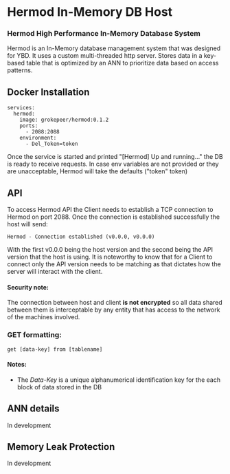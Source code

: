 # Hermod In-Memory DB Host

### Hermod High Performance In-Memory Database System
Hermod is an In-Memory database management system that was designed for YBD. It uses a custom multi-threaded http server. Stores data in a key-based table that is optimized by an ANN to prioritize data based on access patterns.

## Docker Installation
```
services:
  hermod:
    image: grokepeer/hermod:0.1.2
    ports:
      - 2088:2088
    environment:
      - Del_Token=token
```

Once the service is started and printed "[Hermod] Up and running..." the DB is ready to receive requests.
In case env variables are not provided or they are unacceptable, Hermod will take the defaults ("token" token)

## API
To access Hermod API the Client needs to establish a TCP connection to Hermod on port 2088. Once the connection is established successfully the host will send:  
```
Hermod - Connection established (v0.0.0, v0.0.0)
```

With the first v0.0.0 being the host version and the second being the API version that the host is using. It is noteworthy to know that for a Client to connect only the API version needs to be matching as that dictates how the server will interact with the client.

#### Security note:  
The connection between host and client **is not encrypted** so all data shared between them is interceptable by any entity that has access to the network of the machines involved.

### GET formatting:  
```
get [data-key] from [tablename]
```

#### Notes:  
- The *Data-Key* is a unique alphanumerical identification key for the each block of data stored in the DB

## ANN details

In development

## Memory Leak Protection

In development